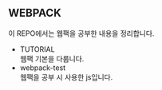 ## WEBPACK
이 REPO에서는 웹팩을 공부한 내용을 정리합니다.   
* TUTORIAL   
웹팩 기본을 다룹니다.
* webpack-test   
웹팩을 공부 시 사용한 js입니다.